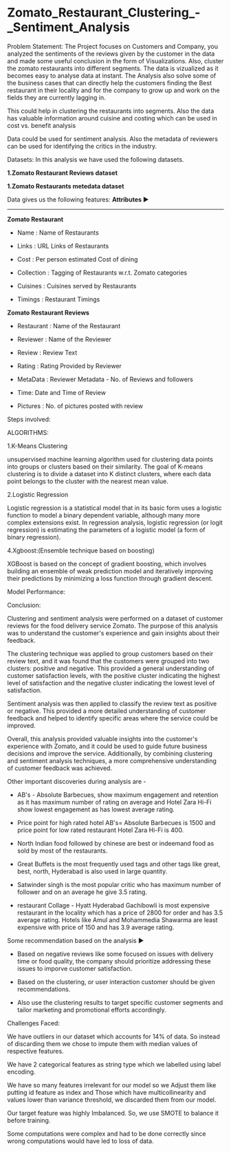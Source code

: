 # Zomato_Restaurant_Clustering_-_Sentiment_Analysis
Problem Statement:
The Project focuses on Customers and Company, you analyzed the sentiments of the reviews given by the customer in the data and made some useful conclusion in the form of Visualizations. Also, cluster the zomato restaurants into different segments. The data is vizualized as it becomes easy to analyse data at instant. The Analysis also solve some of the business cases that can directly help the customers finding the Best restaurant in their locality and for the company to grow up and work on the fields they are currently lagging in.

This could help in clustering the restaurants into segments. Also the data has valuable information around cuisine and costing which can be used in cost vs. benefit analysis

Data could be used for sentiment analysis. Also the metadata of reviewers can be used for identifying the critics in the industry.

Datasets: In this analysis we have used the following datasets.

**1.Zomato Restaurant Reviews dataset**

**1.Zomato Restaurants metedata dataset**

Data gives us the following features:
**Attributes ▶**

---
**Zomato Restaurant**
* Name : Name of Restaurants

* Links : URL Links of Restaurants

* Cost : Per person estimated Cost of dining

* Collection : Tagging of Restaurants w.r.t. Zomato categories

* Cuisines : Cuisines served by Restaurants

* Timings : Restaurant Timings

**Zomato Restaurant Reviews**
* Restaurant : Name of the Restaurant

* Reviewer : Name of the Reviewer

* Review : Review Text

* Rating : Rating Provided by Reviewer

* MetaData : Reviewer Metadata - No. of Reviews and followers

* Time: Date and Time of Review

* Pictures : No. of pictures posted with review

Steps involved:



ALGORITHMS:

1.K-Means Clustering

unsupervised machine learning algorithm used for clustering data points into groups or clusters based on their similarity. The goal of K-means clustering is to divide a dataset into K distinct clusters, where each data point belongs to the cluster with the nearest mean value.

2.Logistic Regression


Logistic regression is a statistical model that in its basic form uses a logistic function to model a binary dependent variable, although many more complex extensions exist. In regression analysis, logistic regression (or logit regression) is estimating the parameters of a logistic model (a form of binary regression).


4.Xgboost:(Ensemble technique based on boosting)

XGBoost is based on the concept of gradient boosting, which involves building an ensemble of weak prediction model and iteratively improving their predictions by minimizing a loss function through gradient descent.


Model Performance:



Conclusion:

Clustering and sentiment analysis were performed on a dataset of customer reviews for the food delivery service Zomato. The purpose of this analysis was to understand the customer's experience and gain insights about their feedback.

The clustering technique was applied to group customers based on their review text, and it was found that the customers were grouped into two clusters: positive and negative. This provided a general understanding of customer satisfaction levels, with the positive cluster indicating the highest level of satisfaction and the negative cluster indicating the lowest level of satisfaction.

Sentiment analysis was then applied to classify the review text as positive or negative. This provided a more detailed understanding of customer feedback and helped to identify specific areas where the service could be improved.

Overall, this analysis provided valuable insights into the customer's experience with Zomato, and it could be used to guide future business decisions and improve the service. Additionally, by combining clustering and sentiment analysis techniques, a more comprehensive understanding of customer feedback was achieved. 

Other important discoveries during analysis are - 
* AB's - Absolute Barbecues, show maximum engagement and retention as it has maximum number of rating on average and Hotel Zara Hi-Fi show lowest engagement as has lowest average rating.

* Price point for high rated hotel AB's= Absolute Barbecues is 1500 and price point for low rated restaurant Hotel Zara Hi-Fi is 400.

* North Indian food followed by chinese are best or indeemand food as sold by most of the restaurants.

* Great Buffets is the most frequently used tags and other tags like great, best, north, Hyderabad is also used in large quantity.

* Satwinder singh is the most popular critic who has maximum number of follower and on an average he give 3.5 rating.

* restaurant Collage - Hyatt Hyderabad Gachibowli is most expensive restaurant in the locality which has a price of 2800 for order and has 3.5 average rating. Hotels like Amul and Mohammedia Shawarma are least expensive with price of 150 and has 3.9 average rating.

Some recommendation based on the analysis ▶
* Based on negative reviews like some focused on issues with delivery time or food quality, the company should prioritize addressing these issues to imporve customer satisfaction.

* Based on the clustering, or user interaction customer should be given recommendations.

* Also use the clustering results to target specific customer segments and tailor marketing and promotional efforts accordingly.

Challenges Faced:

We have outliers in our dataset which accounts for 14% of data. So instead of discarding them we chose to impute them with median values of respective features.

We have 2 categorical features as string type which we labelled using label encoding.

We have so many features irrelevant for our model so we Adjust them like putting id feature as index and Those which have multicollinearity and values lower than variance threshold, we discarded them from our model.

Our target feature was highly Imbalanced. So, we use SMOTE to balance it before training.

Some computations were complex and had to be done correctly since wrong computations would have led to loss of data.
